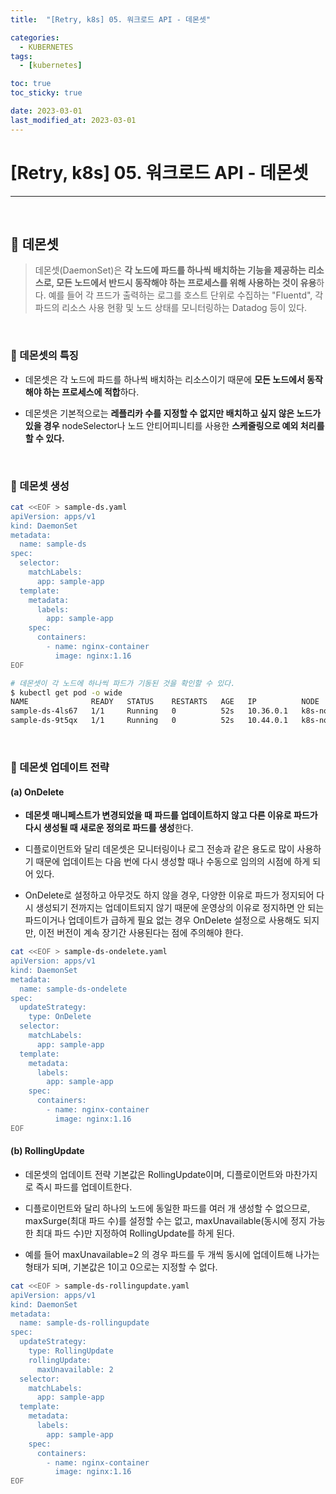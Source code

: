 ```yaml
---
title:  "[Retry, k8s] 05. 워크로드 API - 데몬셋" 

categories:
  - KUBERNETES
tags:
  - [kubernetes]

toc: true
toc_sticky: true

date: 2023-03-01
last_modified_at: 2023-03-01
---
```

# [Retry, k8s] 05. 워크로드 API - 데몬셋
---

<style>
table {
    font-size: 12pt;
}
table th:first-of-type {
    width: 5%;
}
table th:nth-of-type(2) {
    width: 15%;
}
table th:nth-of-type(3) {
    width: 50%;
}
table th:nth-of-type(4) {
    width: 30%;
}
</style>

<br>

## 🔔 데몬셋

> 데몬셋(DaemonSet)은 **각 노드에 파드를 하나씩 배치하는 기능을 제공하는 리소스로, 모든 노드에서 반드시 동작해야 하는 프로세스를 위해 사용하는 것이 유용**하다. 예를 들어 각 프드가 출력하는 로그를 호스트 단위로 수집하는 "Fluentd", 각 파드의 리소스 사용 현황 및 노드 상태를 모니터링하는 Datadog 등이 있다. 

<br>

### 🔔 데몬셋의 특징

- 데몬셋은 각 노드에 파드를 하나씩 배치하는 리소스이기 때문에 **모든 노드에서 동작해야 하는 프로세스에 적합**하다.

- 데몬셋은 기본적으로는 **레플리카 수를 지정할 수 없지만 배치하고 싶지 않은 노드가 있을 경우** nodeSelector나 노드 안티어피니티를 사용한 **스케줄링으로 예외 처리를 할 수 있다.**

<br>

### 📜 데몬셋 생성

```bash
cat <<EOF > sample-ds.yaml
apiVersion: apps/v1
kind: DaemonSet
metadata:
  name: sample-ds
spec:
  selector:
    matchLabels:
      app: sample-app
  template:
    metadata:
      labels:
        app: sample-app
    spec:
      containers:
        - name: nginx-container
          image: nginx:1.16
EOF
```

```bash
# 데몬셋이 각 노드에 하나씩 파드가 기동된 것을 확인할 수 있다.
$ kubectl get pod -o wide
NAME              READY   STATUS    RESTARTS   AGE   IP          NODE         NOMINATED NODE   READINESS GATES
sample-ds-4ls67   1/1     Running   0          52s   10.36.0.1   k8s-node02   <none>           <none>
sample-ds-9t5qx   1/1     Running   0          52s   10.44.0.1   k8s-node01   <none>           <none>
```

<br>

### 📜 데몬셋 업데이트 전략

#### (a) OnDelete

- **데몬셋 매니페스트가 변경되었을 때 파드를 업데이트하지 않고 다른 이유로 파드가 다시 생성될 때 새로운 정의로 파드를 생성**한다.

- 디플로이먼트와 달리 데몬셋은 모니터링이나 로그 전송과 같은 용도로 많이 사용하기 때문에 업데이트는 다음 번에 다시 생성할 때나 수동으로 임의의 시점에 하게 되어 있다.

- OnDelete로 설정하고 아무것도 하지 않을 경우, 다양한 이유로 파드가 정지되어 다시 생성되기 전까지는 업데이트되지 않기 때문에 운영상의 이유로 정지하면 안 되는 파드이거나 업데이트가 급하게 필요 없는 경우 OnDelete 설정으로 사용해도 되지만, 이전 버전이 계속 장기간 사용된다는 점에 주의해야 한다.

```bash
cat <<EOF > sample-ds-ondelete.yaml
apiVersion: apps/v1
kind: DaemonSet
metadata:
  name: sample-ds-ondelete
spec:
  updateStrategy:
    type: OnDelete
  selector:
    matchLabels:
      app: sample-app
  template:
    metadata:
      labels:
        app: sample-app
    spec:
      containers:
        - name: nginx-container
          image: nginx:1.16
EOF
```

#### (b) RollingUpdate

- 데몬셋의 업데이트 전략 기본값은 RollingUpdate이며, 디플로이먼트와 마찬가지로 즉시 파드를 업데이트한다.

- 디플로이먼트와 달리 하나의 노드에 동일한 파드를 여러 개 생성할 수 없으므로, maxSurge(최대 파드 수)를 설정할 수는 없고, maxUnavailable(동시에 정지 가능한 최대 파드 수)만 지정하여 RollingUpdate를 하게 된다.

- 예를 들어 maxUnavailable=2 의 경우 파드를 두 개씩 동시에 업데이트해 나가는 형태가 되며, 기본값은 1이고 0으로는 지정할 수 없다.

```bash
cat <<EOF > sample-ds-rollingupdate.yaml
apiVersion: apps/v1
kind: DaemonSet
metadata:
  name: sample-ds-rollingupdate
spec:
  updateStrategy:
    type: RollingUpdate
    rollingUpdate:
      maxUnavailable: 2
  selector:
    matchLabels:
      app: sample-app
  template:
    metadata:
      labels:
        app: sample-app
    spec:
      containers:
        - name: nginx-container
          image: nginx:1.16
EOF
```

<br>